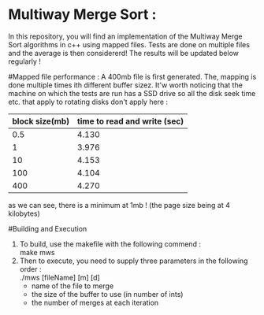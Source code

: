 # Multiway Merge Sort : 
In this repository, you will find an implementation of the Multiway Merge Sort algorithms in 
c++ using mapped files. Tests are done on multiple files and the average is then considererd! 
The results will be updated below regularly !

#Mapped file performance : 
A 400mb file is first generated. The, mapping is done multiple times ith different 
buffer sizez. It'w worth noticing that the machine on which the tests are run has a
SSD drive so all the disk seek time etc. that apply to rotating disks don't apply here : 

| block size(mb)  | time to read and write (sec) |
| --------------  | ---------------------------- |
| 0.5             | 4.130                        |
| 1               | 3.976                        |
| 10              |  4.153                       |
| 100             | 4.104                        |
| 400             | 4.270                        |

as we can see, there is a minimum at 1mb ! 
(the page size being at 4 kilobytes)

#Building and Execution
1. To build, use the makefile with the following commend : <br/>                 make mws 
2. Then to execute, you need to supply three parameters in the following order : <br/>                ./mws [fileName] [m] [d]
   * name of the file to merge 
   * the size of the buffer to use (in number of ints)
   * the number of merges at each iteration 
 
